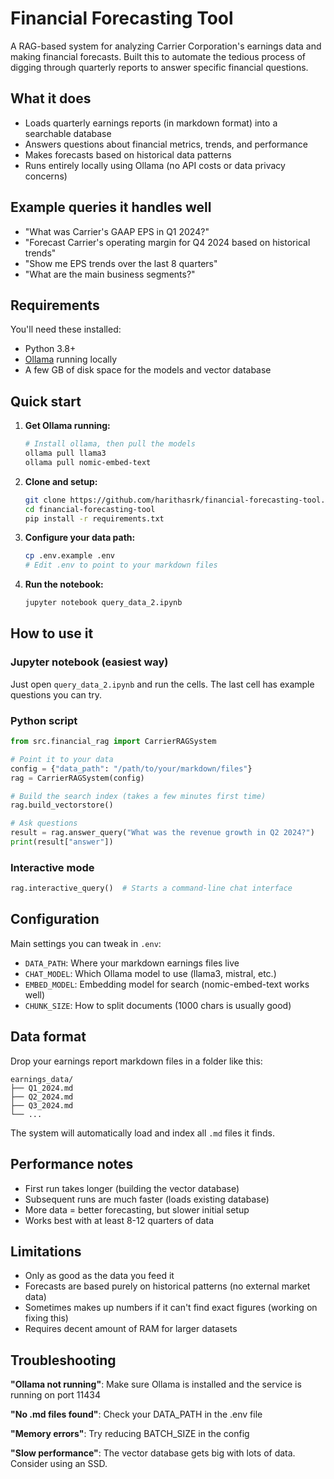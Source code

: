# Financial Forecasting Tool

A RAG-based system for analyzing Carrier Corporation's earnings data and making financial forecasts. Built this to automate the tedious process of digging through quarterly reports to answer specific financial questions.

## What it does

- Loads quarterly earnings reports (in markdown format) into a searchable database
- Answers questions about financial metrics, trends, and performance
- Makes forecasts based on historical data patterns
- Runs entirely locally using Ollama (no API costs or data privacy concerns)

## Example queries it handles well

- "What was Carrier's GAAP EPS in Q1 2024?"
- "Forecast Carrier's operating margin for Q4 2024 based on historical trends"
- "Show me EPS trends over the last 8 quarters"
- "What are the main business segments?"

## Requirements

You'll need these installed:
- Python 3.8+
- [Ollama](https://ollama.ai/) running locally
- A few GB of disk space for the models and vector database

## Quick start

1. **Get Ollama running:**
   ```bash
   # Install ollama, then pull the models
   ollama pull llama3
   ollama pull nomic-embed-text
   ```

2. **Clone and setup:**
   ```bash
   git clone https://github.com/harithasrk/financial-forecasting-tool.git
   cd financial-forecasting-tool
   pip install -r requirements.txt
   ```

3. **Configure your data path:**
   ```bash
   cp .env.example .env
   # Edit .env to point to your markdown files
   ```

4. **Run the notebook:**
   ```bash
   jupyter notebook query_data_2.ipynb
   ```

## How to use it

### Jupyter notebook (easiest way)
Just open `query_data_2.ipynb` and run the cells. The last cell has example questions you can try.

### Python script
```python
from src.financial_rag import CarrierRAGSystem

# Point it to your data
config = {"data_path": "/path/to/your/markdown/files"}
rag = CarrierRAGSystem(config)

# Build the search index (takes a few minutes first time)
rag.build_vectorstore()

# Ask questions
result = rag.answer_query("What was the revenue growth in Q2 2024?")
print(result["answer"])
```

### Interactive mode
```python
rag.interactive_query()  # Starts a command-line chat interface
```

## Configuration

Main settings you can tweak in `.env`:

- `DATA_PATH`: Where your markdown earnings files live
- `CHAT_MODEL`: Which Ollama model to use (llama3, mistral, etc.)
- `EMBED_MODEL`: Embedding model for search (nomic-embed-text works well)
- `CHUNK_SIZE`: How to split documents (1000 chars is usually good)

## Data format

Drop your earnings report markdown files in a folder like this:
```
earnings_data/
├── Q1_2024.md
├── Q2_2024.md
├── Q3_2024.md
└── ...
```

The system will automatically load and index all `.md` files it finds.

## Performance notes

- First run takes longer (building the vector database)
- Subsequent runs are much faster (loads existing database)
- More data = better forecasting, but slower initial setup
- Works best with at least 8-12 quarters of data

## Limitations

- Only as good as the data you feed it
- Forecasts are based purely on historical patterns (no external market data)
- Sometimes makes up numbers if it can't find exact figures (working on fixing this)
- Requires decent amount of RAM for larger datasets

## Troubleshooting

**"Ollama not running"**: Make sure Ollama is installed and the service is running on port 11434

**"No .md files found"**: Check your DATA_PATH in the .env file

**"Memory errors"**: Try reducing BATCH_SIZE in the config

**"Slow performance"**: The vector database gets big with lots of data. Consider using an SSD.
